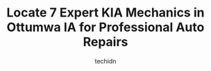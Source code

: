 ---
layout: ampstory
image: https://images.unsplash.com/photo-1612872808082-769cfb59b67d?ixlib=rb-4.0.3&ixid=MnwxMjA3fDB8MHxwaG90by1wYWdlfHx8fGVufDB8fHx8&auto=format&fit=crop&w=640&h=853&q=80
author: techidn
featured: false
description: When it comes to finding reliable automotive experts in Ottumwa IA, USA, look no further than the 7 best KIA Mechanic in the area. With their exceptional skills and dedication to providing t
title: Locate 7 Expert KIA Mechanics in Ottumwa IA for Professional Auto Repairs
cover:
   title: Locate 7 Expert KIA Mechanics in Ottumwa IA for Professional Auto Repairs
   subtitle: Rickpate
   background: https://images.unsplash.com/photo-1612872808082-769cfb59b67d?ixlib=rb-4.0.3&ixid=MnwxMjA3fDB8MHxwaG90by1wYWdlfHx8fGVufDB8fHx8&auto=format&fit=crop&w=640&h=853&q=80

pages: 
 - layout: thirds
   top: <h1>#1 Mikes Tire and Alignment</h1>
   bottom: "<p>Ive been doing business with Mike for 20+ years and always treats me great.  Just got a new set of tires put on today.  Huge shout out to Mike and his crew!!!</p>"
   background: https://www.knot35.com/toplist/wp-content/uploads/2023/06/best-kia-mechanic-1-in-ottumwa-ia-1685841906.jpeg
   backgroundblur: true
 - layout: thirds
   top: <h1>#2 Gregg Young Toyota of Ottumwa</h1>
   bottom: "<p>2839 N Ct St, Ottumwa, IA 52501, United States</p>"
   background: https://www.knot35.com/toplist/wp-content/uploads/2023/06/best-kia-mechanic-2-in-ottumwa-ia-1685841907.jpeg
   cta:
      link: https://www.knot35.com/toplist/locate-7-expert-kia-mechanics-in-ottumwa-ia-for-professional-auto-repairs/
      text: Locate 7 Expert KIA Mechanics in Ottumwa IA for Professional Auto Repairs
 - layout: thirds
   top: <h1>#3 Walmart Auto Care Centers</h1>
   bottom: "<p>1940 Venture Dr, Ottumwa, IA 52501, United States</p>"
   background: https://www.knot35.com/toplist/wp-content/uploads/2023/06/best-kia-mechanic-3-in-ottumwa-ia-1685841907.jpeg
   cta:
      link: https://www.knot35.com/toplist/locate-7-expert-kia-mechanics-in-ottumwa-ia-for-professional-auto-repairs/
      text: Locate 7 Expert KIA Mechanics in Ottumwa IA for Professional Auto Repairs
 - layout: thirds
   top: <h1>#4 C&C Automotive</h1>
   bottom: "<p>202 S Benton St, Ottumwa, IA 52501, United States</p>"
   background: https://plus.unsplash.com/premium_photo-1664640458616-3c74f8cb4589?ixlib=rb-4.0.3&ixid=MnwxMjA3fDB8MHxwaG90by1wYWdlfHx8fGVufDB8fHx8&auto=format&fit=crop&w=640&h=853&q=80
   cta:
      link: https://www.knot35.com/toplist/locate-7-expert-kia-mechanics-in-ottumwa-ia-for-professional-auto-repairs/
      text: Locate 7 Expert KIA Mechanics in Ottumwa IA for Professional Auto Repairs
 - layout: thirds
   top: <h1>#5 Vice Transmission & Auto Repair</h1>
   bottom: "<p>235 N Madison Ave, Ottumwa, IA 52501, United States</p>"
   background: https://images.unsplash.com/photo-1567095761054-7a02e69e5c43?ixlib=rb-4.0.3&ixid=MnwxMjA3fDB8MHxwaG90by1wYWdlfHx8fGVufDB8fHx8&auto=format&fit=crop&w=640&h=853&q=80
   cta:
      link: https://www.knot35.com/toplist/locate-7-expert-kia-mechanics-in-ottumwa-ia-for-professional-auto-repairs/
      text: Locate 7 Expert KIA Mechanics in Ottumwa IA for Professional Auto Repairs
 - layout: thirds
   top: <h1>#6 Blackhawk Bodyshop</h1>
   bottom: "<p>15514 Blackhawk Rd, Ottumwa, IA 52501, United States</p>"
   background: https://images.unsplash.com/photo-1620421680010-0766ff230392?ixlib=rb-4.0.3&ixid=MnwxMjA3fDB8MHxwaG90by1wYWdlfHx8fGVufDB8fHx8&auto=format&fit=crop&w=640&h=853&q=80
   cta:
      link: https://www.knot35.com/toplist/locate-7-expert-kia-mechanics-in-ottumwa-ia-for-professional-auto-repairs/
      text: Locate 7 Expert KIA Mechanics in Ottumwa IA for Professional Auto Repairs
 - layout: thirds
   top: <h1>#7 Campbell Automotive and Exhaust</h1>
   bottom: "<p>17115 87th St, Ottumwa, IA 52501, United States</p>"
   background: https://images.unsplash.com/photo-1608411404720-c8f0417bcdba?ixlib=rb-4.0.3&ixid=MnwxMjA3fDB8MHxwaG90by1wYWdlfHx8fGVufDB8fHx8&auto=format&fit=crop&w=640&h=853&q=80
   cta:
      link: https://www.knot35.com/toplist/locate-7-expert-kia-mechanics-in-ottumwa-ia-for-professional-auto-repairs/
      text: Locate 7 Expert KIA Mechanics in Ottumwa IA for Professional Auto Repairs
 - layout: thirds
   middle: Continue reading...
   background: https://images.unsplash.com/photo-1531169509526-f8f1fdaa4a67?ixlib=rb-4.0.3&ixid=MnwxMjA3fDB8MHxwaG90by1wYWdlfHx8fGVufDB8fHx8&auto=format&fit=crop&w=640&h=853&q=80
   cta:
      link: https://www.knot35.com/toplist/locate-7-expert-kia-mechanics-in-ottumwa-ia-for-professional-auto-repairs/
      text: Locate 7 Expert KIA Mechanics in Ottumwa IA for Professional Auto Repairs
      
---